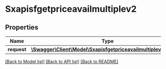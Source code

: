 # Sxapisfgetpriceavailmultiplev2

## Properties
Name | Type | Description | Notes
------------ | ------------- | ------------- | -------------
**request** | [**\Swagger\Client\Model\Sxapisfgetpriceavailmultiplev2Request**](Sxapisfgetpriceavailmultiplev2Request.md) |  | [optional] 

[[Back to Model list]](../README.md#documentation-for-models) [[Back to API list]](../README.md#documentation-for-api-endpoints) [[Back to README]](../README.md)


